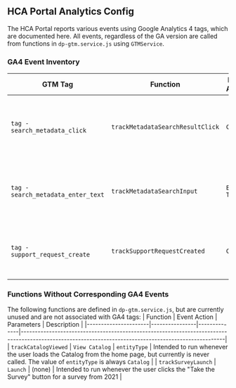 ## HCA Portal Analytics Config

The HCA Portal reports various events using Google Analytics 4 tags, which are documented here. All events, regardless of the GA version are called from functions in `dp-gtm.service.js` using `GTMService`.

### GA4 Event Inventory

| GTM Tag                            | Function                         | Event Action | Parameters                 | Description                                                      |
|------------------------------------|----------------------------------|--------------|----------------------------|------------------------------------------------------------------|
| `tag - search_metadata_click`      | `trackMetadataSearchResultClick` | `Click`      | `entityType`, `searchTerm` | Runs when the user selects a result from the metadata search bar |
| `tag - search_metadata_enter_text` | `trackMetadataSearchInput`       | `Enter Text` | `entityType`               | Runs whenever text is entered into the metadata search bar       |
| `tag - support_request_create`     | `trackSupportRequestCreated`     | `Create`     | `source`                   | Runs whenever a user creates a support request                   |

### Functions Without Corresponding GA4 Events

The following functions are defined in `dp-gtm.service.js`, but are currently unused and are not associated with GA4 tags:
| Function             | Event Action   | Parameters   | Description                                                                                                                                          |
|----------------------|----------------|--------------|------------------------------------------------------------------------------------------------------------------------------------------------------|
| `trackCatalogViewed` | `View Catalog` | `entityType` | Intended to run whenever the user loads the Catalog from the home page, but currently is never called. The value of `entityType` is always `Catalog` |
| `trackSurveyLaunch`  | `Launch`       | (none)       | Intended to run whenever the user clicks the "Take the Survey" button for a survey from 2021                                                         |

